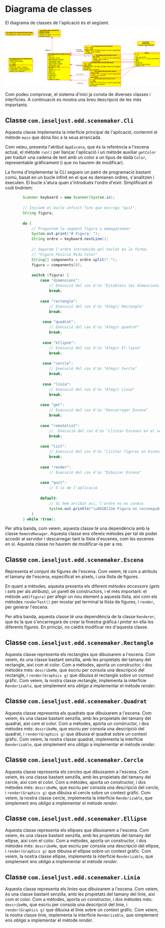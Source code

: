 # Diagrama de classes

El diagrama de classes de l'aplicació és el següent.

![Diagrama de classes](img/diagrama_classes.bmp)

Com podeu comprovar, el sistema d'inici ja consta de diverses classes i interfícies. A continuació es mostra una breu descripció de les més importants.

## Classe `com.ieseljust.edd.scenemaker.Cli`

Aquesta classe implementa la interfície principal de l'aplicació, contenint el mètode `main` que dóna lloc a la seua arrancada.

Com veieu, presenta l'atribut `AppEscena`, que és la referència a l'escena actual, el mètode `run()` per llançar l'aplicació i un mètode auxiliar `getColor` per traduïr una cadena de text amb un color a un tipus de dada `Color`, representable gràficament (i que no haurem de modificar).

La forma d'implementar la CLI segueix un patró de programació bastant comú, basat en un bucle infinit en el que es demanen ordres, s'analitzen i executen. El bucle s'atura quan s'introdueix l'ordre d'eixir. Simplificant el codi tindríem:

```java
        Scanner keyboard = new Scanner(System.in);

        // Iniciem el bucle infinit fins que escriga "quit".
        String figura;

        do {
            // Preguntem la següent figura a emmagatzemar
            System.out.print("# Figura: ");
            String ordre = keyboard.nextLine();

            // Separem l'ordre introduida pel teclat en la forma:
            // "Figura Posicio Mida Color"
            String[] components = ordre.split(" ");
            figura = components[0];

            switch (figura) {
                case "dimensions":
                    // Execució del cas d'ús "Estableix les dimensions de l'escens"
                    break;
                
                case "rectangle":
                    // Execució del cas d'ús "Afegir Rectangle"
                    break;
					
				 case "quadrat":
                    // Execució del cas d'ús "Afegir quadrat"
                    break;
				
				 case "ellipse":
                    // Execució del cas d'ús "Afegir El·lipse"
                    break;
					
				 case "cercle":
                    // Execució del cas d'ús "Afegir Cercle"
                    break;
					
				 case "linia":
                    // Execució del cas d'ús "Afegir Linia"
                    break;

                case "get":
                    // Execució del cas d'ús "Descarregar Escena"
                    break;

                case "remotelist":
                    //  Execució del cas d'ús "Llistar Escenes en el servidor"
                    break;

                case "list":
                    // Execució del cas d'ús "Llistar figures en Escena"
                    break;

                case "render":
                    // Execució del cas d'ús "Dibuixar Escena"

                case "quit":
                    // S'ix de l'aplicació

                default:
                    // Si hem arribat aci, l'ordre no es coneix
                    System.out.println("\u001B[31m Figura no reconeguda \u001B[0m");
            }
        } while (true);
```

Per altra banda, com veiem, aquesta classe té una dependència amb la classe `RemoteManager`. Aquesta classe ens ofereix mètodes per tal de poder accedir al servidor i descarregar tant la llista d'escenes, com les escenes en sí. Aquesta classe no haurem de modificar-la per a res.

## Classe `com.ieseljust.edd.scenemaker.Escena`

Representa el conjunt de figures de l'escena. Com veiem, té com a atributs el tamany de l'escena, especificat en píxels, i una llista de figures.

En quant a mètodes, aquesta presenta els diferent *mètodes accessors* (*gets* i *sets* per als atributs), un parell de constructors, i el més important: el mètode `add(figura)` per afegir un nou element a aquesta llista, així com els mètodes `renderText()` per mostar pel terminal la llista de figures, i `render`, per generar l'escena.

Per altra banda, aquesta classe té una dependència de la classe `Renderer`, que és la que s'encarregarà de crear la finestra gràfica i *pintar* en ella les diferents figures. En principi, no caldrà modificar res d'aquesta classe.

## Classe `com.ieseljust.edd.scenemaker.Rectangle`

Aquesta classe representa els rectangles que dibuixarem a l'escena. Com veiem, és una classe bastant senzilla, amb les propietats del tamany del rectangle, així com el color. Com a mètodes, aporta un constructor, i dos mètodes més: `describeMe`, que escriu per consola una descripció del rectangle, i `render(Graphics g)` que dibuixa el rectangle sobre un context gràfic. Com veiem, la nostra classe rectangle, implementa la interfície `Renderizable`, que simplement ens *obliga* a implementar el mètode *render*.

## Classe `com.ieseljust.edd.scenemaker.Quadrat`

Aquesta classe representa els quadrats que dibuixarem a l'escena. Com veiem, és una classe bastant senzilla, amb les propietats del tamany del quadrat, així com el color. Com a mètodes, aporta un constructor, i dos mètodes més: `describeMe`, que escriu per consola una descripció del quadrat, i `render(Graphics g)` que dibuixa el quadrat sobre un context gràfic. Com veiem, la nostra classe quadrat, implementa la interfície `Renderizable`, que simplement ens *obliga* a implementar el mètode *render*.

## Classe `com.ieseljust.edd.scenemaker.Cercle`

Aquesta classe representa els cercles que dibuixarem a l'escena. Com veiem, és una classe bastant senzilla, amb les propietats del tamany del cercle, així com el color. Com a mètodes, aporta un constructor, i dos mètodes més: `describeMe`, que escriu per consola una descripció del cercle, i `render(Graphics g)` que dibuixa el cercle sobre un context gràfic. Com veiem, la nostra classe cercle, implementa la interfície `Renderizable`, que simplement ens *obliga* a implementar el mètode *render*.

## Classe `com.ieseljust.edd.scenemaker.Ellipse`

Aquesta classe representa els ellipses que dibuixarem a l'escena. Com veiem, és una classe bastant senzilla, amb les propietats del tamany del ellipse, així com el color. Com a mètodes, aporta un constructor, i dos mètodes més: `describeMe`, que escriu per consola una descripció del ellipse, i `render(Graphics g)` que dibuixa el ellipse sobre un context gràfic. Com veiem, la nostra classe ellipse, implementa la interfície `Renderizable`, que simplement ens *obliga* a implementar el mètode *render*.

## Classe `com.ieseljust.edd.scenemaker.Linia`

Aquesta classe representa els linies que dibuixarem a l'escena. Com veiem, és una classe bastant senzilla, amb les propietats del tamany del linie, així com el color. Com a mètodes, aporta un constructor, i dos mètodes més: `describeMe`, que escriu per consola una descripció del linie, i `render(Graphics g)` que dibuixa el linie sobre un context gràfic. Com veiem, la nostra classe linie, implementa la interfície `Renderizable`, que simplement ens *obliga* a implementar el mètode *render*.